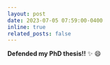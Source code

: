 ```yaml
---
layout: post
date: 2023-07-05 07:59:00-0400
inline: true
related_posts: false
---
```


**Defended my PhD thesis!!** :sparkles: :smile:
